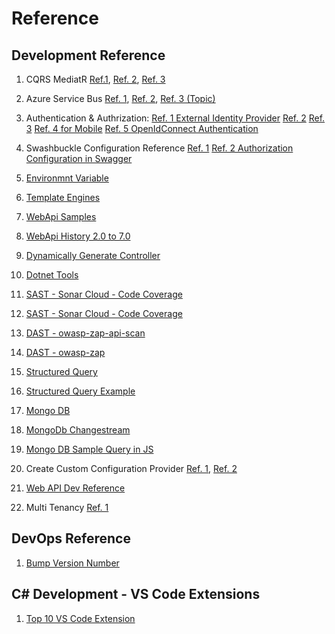 # Reference

## Development Reference
1. CQRS MediatR 
    [Ref.1](https://www.bing.com/videos/search?q=mediatr+c%23+tutorial&view=detail&mid=1C22CB32DCF2534E64D91C22CB32DCF2534E64D9&FORM=VIRE), 
    [Ref. 2](https://code-maze.com/cqrs-mediatr-in-aspnet-core/), [Ref. 3](https://masstransit-project.com/articles/mediator.html)

2. Azure Service Bus 
    [Ref. 1](https://csmithblog.medium.com/azure-service-bus-queue-storage-5780feb17d7c), 
    [Ref. 2](https://medium.com/nerd-for-tech/azure-service-bus-publish-subscribe-pattern-178dd44baa36), 
    [Ref. 3 (Topic)](https://docs.microsoft.com/en-us/azure/service-bus-messaging/service-bus-dotnet-how-to-use-topics-subscriptions)

3. Authentication & Authrization: 
    [Ref. 1 External Identity Provider](https://learn.microsoft.com/en-us/aspnet/web-api/overview/security/external-authentication-services#USING) 
    [Ref. 2](https://learn.microsoft.com/en-us/samples/azure-samples/active-directory-aspnetcore-webapp-openidconnect-v2/how-to-secure-a-web-api-built-with-aspnet-core-using-the-azure-ad-b2c/) 
    [Ref. 3](https://github.com/dotnet/aspnetcore/tree/6e3ff403d4981cc276e3a262dc4263c74cfe2fdc/src)
    [Ref. 4 for Mobile](https://learn.microsoft.com/en-us/azure/active-directory-b2c/add-identity-provider)
    [Ref. 5 OpenIdConnect Authentication](https://learn.microsoft.com/en-us/azure/active-directory/develop/tutorial-v2-asp-webapp)

4. Swashbuckle Configuration Reference 
    [Ref. 1](https://learn.microsoft.com/en-us/aspnet/core/tutorials/getting-started-with-swashbuckle?view=aspnetcore-7.0&tabs=visual-studio) 
    [Ref. 2 Authorization Configuration in Swagger](https://www.infoworld.com/article/3650668/implement-authorization-for-swagger-in-aspnet-core-6.html)



6. [Environmnt Variable](https://www.mailslurp.com/blog/how-to-set-appsettings-config-property-with-environment-variable/)
7. [Template Engines](https://www.libhunt.com/compare-Handlebars.Net-vs-dotliquid)
8. [WebApi Samples](https://github.com/dotnet/AspNetCore.Docs/tree/main/aspnetcore)
9. [WebApi History 2.0 to 7.0](https://andrewlock.net/exploring-dotnet-6-part-2-comparing-webapplicationbuilder-to-the-generic-host/)
10. [Dynamically Generate Controller](https://www.strathweb.com/2018/04/generic-and-dynamically-generated-controllers-in-asp-net-core-mvc/)
11. [Dotnet Tools](https://learn.microsoft.com/en-us/dotnet/core/diagnostics/dotnet-counters)
12. [SAST - Sonar Cloud - Code Coverage](https://docs.sonarcloud.io/enriching/test-coverage/dotnet-test-coverage/)
13. [SAST - Sonar Cloud - Code Coverage](https://medium.com/agilix/collecting-test-coverage-using-coverlet-and-sonarqube-for-a-net-core-project-ef4a507d4b28)
14. [DAST - owasp-zap-api-scan](https://github.com/marketplace/actions/owasp-zap-api-scan)
15. [DAST - owasp-zap](https://dev.to/cheahengsoon/security-testing-with-zap-and-github-actions-4kae#:~:text=1%20Go%20to%20Actions%20tab%20at%20your%20GitHub,website%20URL.%20After%20modified%2C%20select%20Start%20commit%20.)
16. [Structured Query](https://firebase.google.com/docs/firestore/reference/rest/v1/StructuredQuery)
17. [Structured Query Example](https://www.jeansnyman.com/posts/google-firestore-rest-api-examples/)
18. [Mongo DB](https://zetcode.com/csharp/mongodb/#:~:text=C%23%20MongoDB%20insert%20document,collection%20with%20the%20InsertOne%20method.&text=The%20example%20inserts%20a%20new,A%20new%20BsonDocument%20is%20created.)
19. [MongoDb Changestream](https://stackoverflow.com/questions/51474747/how-to-use-mongodb-changestream-with-c)
20. [Mongo DB Sample Query in JS](https://www.bmc.com/blogs/mongodb-operators/#:~:text=MongoDB%20offers%20the%20following%20query%20operator%20types%3A%201,5%20Geospatial%206%20Array%207%20Bitwise%208%20Comments)

21. Create Custom Configuration Provider 
    [Ref. 1](https://learn.microsoft.com/en-us/dotnet/core/extensions/configuration), 
    [Ref. 2](https://code-maze.com/aspnet-configuration-creating-custom-provider/)

22. [Web API Dev Reference](https://www.tutorialsteacher.com/core/aspnet-core-environment-variable)

23. Multi Tenancy 
    [Ref. 1](https://codewithmukesh.com/blog/multitenancy-in-aspnet-core/)

## DevOps Reference
1. [Bump Version Number](https://github.com/marketplace/actions/dotnet-bump-versions)
 
## C# Development - VS Code Extensions

1. [Top 10 VS Code Extension](https://codevoweb.com/top-vs-code-extensions-for-csharp-and-dotnet/)
